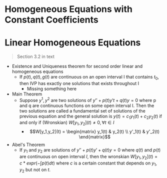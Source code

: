 
# Homogeneous Equations with Constant Coefficients


# Linear Homogeneous Equations
> Section 3.2 in text

- Existence and Uniqueness theorem for second order linear and homogeneous equations
	- If $p(t),q(t),g(t)$ are continuous on an open interval I that contains $t_0$, then IVP has exactly one solutions that exists throughout I
		- Missing something here
- Main Theorem
	- Suppose $y^1, y^2$ are two solutions of $y'' + p(t)y't + q(t)y = 0$ where p and q are continuous functions on some open interval I. Then the two solutions are called a fundamental set of solutions of the previous equation and the general solution is $y(t) = c_1y_1(t) + c_2y_2(t)$ if and only if (Wronskian) $W[y_1, y_2] (t) \neq 0, \forall t \in I$ 
		- $$W[y_1,y_2](t) = \begin{matrix}
 y_1(t) & y_2(t) \\
 y'_1(t) & y'_2(t)
\end{matrix}$$
- Abel's Theorem
	- If $y_1$ and $y_2$ are solutions of $y'' + p(t)y' + q(t)y = 0$ where $q(t)$ and $p(t)$ are continuous on open interval $I$, then the wronskian $W[y_1, y_2] (t) = c*expr(- \int p(t)dt)$ where $c$ is a certain constant that depends on $y_1, y_2$ but not on $t$. 